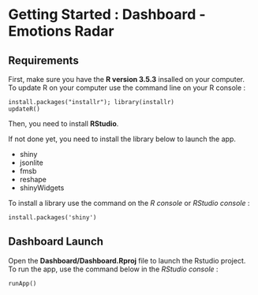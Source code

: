 # Getting Started : Dashboard - Emotions Radar
## Requirements
First, make sure you have the **R version 3.5.3** insalled on your computer.  
To update R on your computer use the command line on your R console :

    install.packages("installr"); library(installr)
    updateR()

Then, you need to install **RStudio**.

If not done yet, you need to install the library below to launch the app.  
* shiny
* jsonlite
* fmsb
* reshape
* shinyWidgets

To install a library use the command on the *R console* or *RStudio console* :

    install.packages('shiny')

## Dashboard Launch
Open the __Dashboard/Dashboard.Rproj__ file to launch the Rstudio project.  
To run the app, use the command below in the *RStudio console* :  

    runApp()
